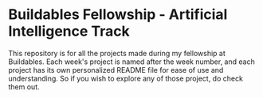 # Buildables Fellowship - Artificial Intelligence Track

This repository is for all the projects made during my fellowship at Buildables. Each week's project is named after the week number, and each project has its own personalized README file for ease of use and understanding. So if you wish to explore any of those project, do check them out.